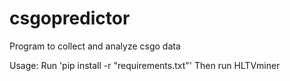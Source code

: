 # csgopredictor
Program to collect and analyze csgo data

Usage:
Run 'pip install -r "requirements.txt"'
Then run HLTVminer
